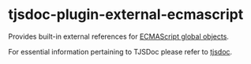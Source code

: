# tjsdoc-plugin-external-ecmascript
Provides built-in external references for [ECMAScript global objects](https://developer.mozilla.org/en-US/docs/Web/JavaScript/Reference/Global_Objects).

For essential information pertaining to TJSDoc please refer to [tjsdoc](https://github.com/typhonjs-node-tjsdoc/tjsdoc).
